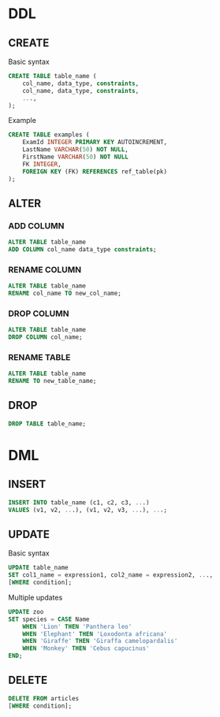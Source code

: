 # DDL
## CREATE
Basic syntax
```sql
CREATE TABLE table_name (
    col_name, data_type, constraints,
    col_name, data_type, constraints,
    ...,
);
```

Example
```sql
CREATE TABLE examples (
    ExamId INTEGER PRIMARY KEY AUTOINCREMENT,
    LastName VARCHAR(50) NOT NULL,
    FirstName VARCHAR(50) NOT NULL
    FK INTEGER,
    FOREIGN KEY (FK) REFERENCES ref_table(pk)
);
```

## ALTER
### ADD COLUMN
```sql
ALTER TABLE table_name
ADD COLUMN col_name data_type constraints;
```

### RENAME COLUMN
```sql
ALTER TABLE table_name
RENAME col_name TO new_col_name;
```


### DROP COLUMN
```sql
ALTER TABLE table_name
DROP COLUMN col_name;
```

### RENAME TABLE
```sql
ALTER TABLE table_name
RENAME TO new_table_name;
```

## DROP
```SQL
DROP TABLE table_name;
```

# DML
## INSERT
```SQL
INSERT INTO table_name (c1, c2, c3, ...)
VALUES (v1, v2, ...), (v1, v2, v3, ...), ...;
```

## UPDATE
Basic syntax
```SQL
UPDATE table_name
SET col1_name = expression1, col2_name = expression2, ...,
[WHERE condition];
```

Multiple updates
```sql
UPDATE zoo
SET species = CASE Name
    WHEN 'Lion' THEN 'Panthera leo'
    WHEN 'Elephant' THEN 'Loxodonta africana'
    WHEN 'Giraffe' THEN 'Giraffa camelopardalis'
    WHEN 'Monkey' THEN 'Cebus capucinus'
END;
```

## DELETE
```SQL
DELETE FROM articles
[WHERE condition];
```
